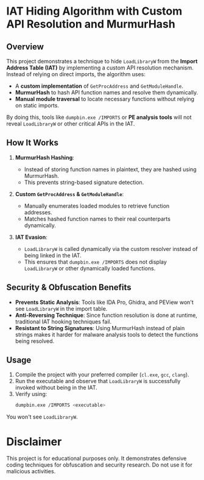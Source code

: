 # IAT Hiding Algorithm with Custom API Resolution and MurmurHash

## Overview  
This project demonstrates a technique to hide `LoadLibraryW` from the **Import Address Table (IAT)** by implementing a custom API resolution mechanism. Instead of relying on direct imports, the algorithm uses:  

- A **custom implementation** of `GetProcAddress` and `GetModuleHandle`.  
- **MurmurHash** to hash API function names and resolve them dynamically.  
- **Manual module traversal** to locate necessary functions without relying on static imports.  

By doing this, tools like `dumpbin.exe /IMPORTS` or **PE analysis tools** will not reveal `LoadLibraryW` or other critical APIs in the IAT.  

## How It Works  
1. **MurmurHash Hashing**:  
   - Instead of storing function names in plaintext, they are hashed using MurmurHash.  
   - This prevents string-based signature detection.  

2. **Custom `GetProcAddress` & `GetModuleHandle`**:  
   - Manually enumerates loaded modules to retrieve function addresses.  
   - Matches hashed function names to their real counterparts dynamically.  

3. **IAT Evasion**:  
   - `LoadLibraryW` is called dynamically via the custom resolver instead of being linked in the IAT.  
   - This ensures that `dumpbin.exe /IMPORTS` does not display `LoadLibraryW` or other dynamically loaded functions.  

## Security & Obfuscation Benefits  
- **Prevents Static Analysis**: Tools like IDA Pro, Ghidra, and PEView won't see `LoadLibraryW` in the import table.  
- **Anti-Reversing Technique**: Since function resolution is done at runtime, traditional IAT hooking techniques fail.  
- **Resistant to String Signatures**: Using MurmurHash instead of plain strings makes it harder for malware analysis tools to detect the functions being resolved.  

## Usage  
1. Compile the project with your preferred compiler (`cl.exe`, `gcc`, `clang`).  
2. Run the executable and observe that `LoadLibraryW` is successfully invoked without being in the IAT.  
3. Verify using:  
   ```sh
   dumpbin.exe /IMPORTS <executable>
   ```

You won't see `LoadLibraryW`.

# Disclaimer
This project is for educational purposes only. It demonstrates defensive coding techniques for obfuscation and security research. Do not use it for malicious activities.
